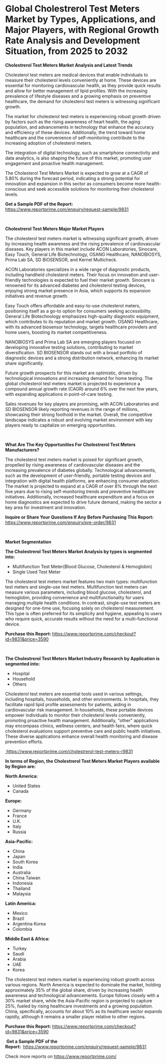 <p><h1>Global Cholestrerol Test Meters Market by Types, Applications, and Major Players, with Regional Growth Rate Analysis and Development Situation, from 2025 to 2032</h1></p><p><strong>Cholestrerol Test Meters Market Analysis and Latest Trends</strong></p>
<p><p>Cholesterol test meters are medical devices that enable individuals to measure their cholesterol levels conveniently at home. These devices are essential for monitoring cardiovascular health, as they provide quick results and allow for better management of lipid profiles. With the increasing prevalence of lifestyle diseases and a growing emphasis on preventive healthcare, the demand for cholesterol test meters is witnessing significant growth.</p><p>The market for cholesterol test meters is experiencing robust growth driven by factors such as the rising awareness of heart health, the aging population, and advancements in technology that enhance the accuracy and efficiency of these devices. Additionally, the trend toward home healthcare and the convenience of self-monitoring contribute to the increasing adoption of cholesterol meters. </p><p>The integration of digital technology, such as smartphone connectivity and data analytics, is also shaping the future of this market, promoting user engagement and proactive health management. </p><p>The Cholesterol Test Meters Market is expected to grow at a CAGR of 5.80% during the forecast period, indicating a strong potential for innovation and expansion in this sector as consumers become more health-conscious and seek accessible solutions for monitoring their cholesterol levels.</p></p>
<p><strong>Get a Sample PDF of the Report:&nbsp;</strong> <a href="https://www.reportprime.com/enquiry/request-sample/9831?utm_campaign=2395&utm_medium=2&utm_source=Github&utm_content=ia&utm_term=20032025&utm_id=cholestrerol-test-meters">https://www.reportprime.com/enquiry/request-sample/9831</a></p>
<p>&nbsp;</p>
<p><strong>Cholestrerol Test Meters Major Market Players</strong></p>
<p><p>The cholesterol test meters market is witnessing significant growth, driven by increasing health awareness and the rising prevalence of cardiovascular diseases. Key players in this market include ACON Laboratories, Sinocare, Easy Touch, General Life Biotechnology, OSANG Healthcare, NANOBIOSYS, Prima Lab SA, SD BIOSENSOR, and Kernel Multicheck.</p><p>ACON Laboratories specializes in a wide range of diagnostic products, including handheld cholesterol meters. Their focus on innovation and user-friendly technologies is expected to fuel their market growth. Sinocare is renowned for its advanced diabetes and cholesterol testing devices, enjoying strong market presence in Asia, which supports its expansion initiatives and revenue growth.</p><p>Easy Touch offers affordable and easy-to-use cholesterol meters, positioning itself as a go-to option for consumers seeking accessibility. General Life Biotechnology emphasizes high-quality diagnostic equipment, which contributes to its reputation and market growth. OSANG Healthcare, with its advanced biosensor technology, targets healthcare providers and home users, boosting its market competitiveness.</p><p>NANOBIOSYS and Prima Lab SA are emerging players focused on developing innovative testing solutions, contributing to market diversification. SD BIOSENSOR stands out with a broad portfolio of diagnostic devices and a strong distribution network, enhancing its market share significantly.</p><p>Future growth prospects for this market are optimistic, driven by technological innovations and increasing demand for home testing. The global cholesterol test meters market is projected to experience a compound annual growth rate (CAGR) around 6% over the next few years, with expanding applications in point-of-care testing.</p><p>Sales revenues for key players are promising, with ACON Laboratories and SD BIOSENSOR likely reporting revenues in the range of millions, showcasing their strong foothold in the market. Overall, the competitive landscape indicates a robust and evolving market environment with key players ready to capitalize on emerging opportunities.</p></p>
<p>&nbsp;</p>
<p><strong>What Are The Key Opportunities For Cholestrerol Test Meters Manufacturers?</strong></p>
<p><p>The cholesterol test meters market is poised for significant growth, propelled by rising awareness of cardiovascular diseases and the increasing prevalence of diabetes globally. Technological advancements, such as the development of user-friendly, portable testing devices and integration with digital health platforms, are enhancing consumer adoption. The market is projected to expand at a CAGR of over 8% through the next five years due to rising self-monitoring trends and preventive healthcare initiatives. Additionally, increased healthcare expenditure and a focus on home diagnostics are expected to drive future demand, making the sector a key area for investment and innovation.</p></p>
<p><strong>Inquire or Share Your Questions If Any Before Purchasing This Report:</strong> <a href="https://www.reportprime.com/enquiry/pre-order/9831?utm_campaign=2395&utm_medium=2&utm_source=Github&utm_content=ia&utm_term=20032025&utm_id=cholestrerol-test-meters">https://www.reportprime.com/enquiry/pre-order/9831</a></p>
<p>&nbsp;</p>
<p><strong>Market Segmentation</strong></p>
<p><strong>The Cholestrerol Test Meters Market Analysis by types is segmented into:</strong></p>
<p><ul><li>Multifunction Test Meter(Blood Glucose, Cholesterol & Hemoglobin)</li><li>Single Used Test Meter</li></ul></p>
<p><p>The cholesterol test meters market features two main types: multifunction test meters and single-use test meters. Multifunction test meters can measure various parameters, including blood glucose, cholesterol, and hemoglobin, providing convenience and multifunctionality for users managing multiple health conditions. In contrast, single-use test meters are designed for one-time use, focusing solely on cholesterol measurement. This type is often preferred for its simplicity and hygiene, appealing to users who require quick, accurate results without the need for a multi-functional device.</p></p>
<p><strong>Purchase this Report:&nbsp;</strong><a href="https://www.reportprime.com/checkout?id=9831&price=3590&utm_campaign=2395&utm_medium=2&utm_source=Github&utm_content=ia&utm_term=20032025&utm_id=cholestrerol-test-meters">https://www.reportprime.com/checkout?id=9831&price=3590</a></p>
<p>&nbsp;</p>
<p><strong>The Cholestrerol Test Meters Market Industry Research by Application is segmented into:</strong></p>
<p><ul><li>Hospital</li><li>Household</li><li>Others</li></ul></p>
<p><p>Cholesterol test meters are essential tools used in various settings, including hospitals, households, and other environments. In hospitals, they facilitate rapid lipid profile assessments for patients, aiding in cardiovascular risk management. In households, these portable devices empower individuals to monitor their cholesterol levels conveniently, promoting proactive health management. Additionally, "other" applications may encompass clinics, wellness centers, and health fairs, where quick cholesterol evaluations support preventive care and public health initiatives. These diverse applications enhance overall health monitoring and disease prevention efforts.</p></p>
<p><a href="https://www.reportprime.com/cholestrerol-test-meters-r9831?utm_campaign=2395&utm_medium=2&utm_source=Github&utm_content=ia&utm_term=20032025&utm_id=cholestrerol-test-meters">&nbsp;https://www.reportprime.com/cholestrerol-test-meters-r9831</a></p>
<p><strong>In terms of Region, the Cholestrerol Test Meters Market Players available by Region are:</strong></p>
<p>
    <p> <strong> North America: </strong>
        <ul>
            <li>United States</li>
            <li>Canada</li>
        </ul>
        </p> 
    <p> <strong> Europe: </strong>
        <ul>
            <li>Germany</li>
            <li>France</li>
            <li>U.K.</li>
            <li>Italy</li>
            <li>Russia</li>
        </ul>
        </p> 
    <p> <strong> Asia-Pacific: </strong>
        <ul>
            <li>China</li>
            <li>Japan</li>
            <li>South Korea</li>
            <li>India</li>
            <li>Australia</li>
            <li>China Taiwan</li>
            <li>Indonesia</li>
            <li>Thailand</li>
            <li>Malaysia</li>
        </ul>
        </p> 
    <p> <strong> Latin America: </strong>
        <ul>
            <li>Mexico</li>
            <li>Brazil</li>
            <li>Argentina Korea</li>
            <li>Colombia</li>
        </ul>
        </p> 
    <p> <strong> Middle East & Africa: </strong>
        <ul>
            <li>Turkey</li>
            <li>Saudi</li>
            <li>Arabia</li>
            <li>UAE</li>
            <li>Korea</li>
        </ul>
    </p>
    </p>
<p><p>The cholesterol test meters market is experiencing robust growth across various regions. North America is expected to dominate the market, holding approximately 35% of the global share, driven by increasing health awareness and technological advancements. Europe follows closely with a 30% market share, while the Asia-Pacific region is projected to capture 25%, fueled by rising healthcare investments and a growing population. China, specifically, accounts for about 10% as its healthcare sector expands rapidly, although it remains a smaller player relative to other regions.</p></p>
<p><strong>Purchase this Report: </strong><a href="https://www.reportprime.com/checkout?id=9831&price=3590&utm_campaign=2395&utm_medium=2&utm_source=Github&utm_content=ia&utm_term=20032025&utm_id=cholestrerol-test-meters">https://www.reportprime.com/checkout?id=9831&price=3590</a></p>
<p>&nbsp;<strong>Get a Sample PDF of the Report:&nbsp;&nbsp;</strong><a href="https://www.reportprime.com/enquiry/request-sample/9831?utm_campaign=2395&utm_medium=2&utm_source=Github&utm_content=ia&utm_term=20032025&utm_id=cholestrerol-test-meters">https://www.reportprime.com/enquiry/request-sample/9831</a></p>
<p><strong></strong></p>
<p>Check more reports on <a href="https://www.reportprime.com/?utm_campaign=2395&utm_medium=2&utm_source=Github&utm_content=ia&utm_term=20032025&utm_id=cholestrerol-test-meters">https://www.reportprime.com/</a></p>